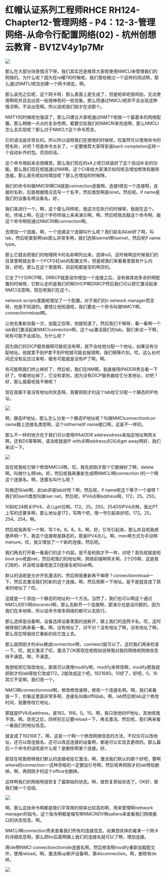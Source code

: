 # 红帽认证系列工程师RHCE RH124-Chapter12-管理网络 - P4：12-3-管理网络-从命令行配置网络(02) - 杭州创想云教育 - BV1ZV4y1p7Mr

![](img/e0869c2def7d65eb666724c4e8250352_0.png)

那么在大部分场景情况下呀，我们其实还是推荐大家呢使用NMCLI来管理我们的网络的。为什么呢？因为在re耀7的时候呢，我们曾经做过一个这样的测试啊，那么通过NMTLI呢去创建一个网卡绑定。啊。

那么装完之后呢，这个网卡呀，那么表面上是生成了，但是呢却呃很鸡肋，无法使用啊呃并且会出现一些很神奇的一些现象。那么而通过NMCLI呢却不会出现这种情况啊，不会出现啊。所以说呢我们刚才在讲那个。

NMTY的时候呢也强调了，那么只建议大家呢通过NMTY呢做一个最基本的网络配置。那么稍微一点点的复杂性啊，都要交给我们的NMCRI来完成啊，那么NMCLI怎么去实现呢？那么对于NMCLY这个命令而言。

它的语法是非常长的。所以所以说呀我们在使用的时候呢，哎虽然可以使用命令的短名称，对吧？但是命令太长了，一定要推荐大家呀安装bach completion这样一个自动补齐的包。否则的话。

这个命令用起来会很痛苦。那么我们现在的sA上呢已经装好了这个自动补全的功能。那么我们现在呢就通过NM啊，这个CI来给大家演示如何呢去增加修改和删除连接。那么首先呢如何增加呢？那么在增加的时候呀。

我们的命令叫做NMCRI啊CN就是connection连接啊，连接I增加一个连接啊，连接的名称，后面根据情况去写一个名字，然后类型啊是isnet。然后呢。if name是我们的设备名啊设备名。好。

我们来进行一个。啊，这个那么同样呢，我这次在执行的时候呀，我就在这个。呃，终端上啊，在这个字符终端上来来演示啊。啊，然后呢我去敲这个命令啊，敲这个命令啊呃通过NMCRI啊connection啊。

去增加一个连接。啊，一个连接这个连接叫什么呢？我们起名叫lab好了啊，叫lab，然后呢类型啊tab那么非常多啊，我们选择isernet啊isernet，然后呢if name type。

那么它就会把我们的物理网卡的名称啊列出来，选择is0。这时候啊这时候我们的目录里啊就会多一个FCFG杠lab的配置文件。但是呢我们来看看里面有什么内容，好吧。那么在这个里面呀，目前呢都是空的啊空的。

它走了1个DIRCP啊，DRRCP就是说你增加一个连接之后，没有做其他多余的啊配置的时候呀，它默认走的是我们的啊DHCP啊DRRCP然后我们可以把它激活起来NMCI注意啊，现在呢我们在这个。

network scripts里面呢增加了一个配置。对于我们的n network manager而言呀，他是不知道的。要想让他知道呢，我们要走一个命令叫做NMCY啊，connectionreload啊。

让他去重新加载一次，加载之后呀，他就知道了。然后我们干嘛呀，看一看啊一个lab我们激活起来NMCIconnection啊，这个up激活我们的lab。我们来试一下啊，呃有可能不会成功。为什么呢？

因为我们的DICP服务器啊可能呃没有啊，就不会给他分配一个地址。如果没有分配地址，他就拿不到IP拿不到IP呢就可能会报错啊，我们稍等片刻。哎，这么长时间还没有反应过来呀，极有可能就是没有IP了啊。啊。

有可能啊我们终止掉好了。然后呢，我们在NM啊，我直接用IPADDR秀去看一下好了。你看地址掉了，它没有拿到，因为没有DICP服务器给它分发地址，对吧？好，那么接着呢我干嘛呢？

现在我属于是没有地址的状态呀。我要把刚才的这个lab给它分配一个静态的IP地址。

![](img/e0869c2def7d65eb666724c4e8250352_2.png)

啊，静态IP地址。那么怎么分发一个静态IP地址呢？叫做NMCIconnectionIcon name跟上连接名类型啊，这个isithernetif name接口啊，这是不一样的。

那么不一样的地方在于我们可以使用IPAADDR addressdress来指定地址啊网关啊，还有DS等等啊，语法呢就是IP with点啊address点DS点get away啊好，我们来试一下。



![](img/e0869c2def7d65eb666724c4e8250352_4.png)

现在呢我给它做个修改NMCUI啊，哎，我先把刚才那个它删掉好了啊，delete啊，叫做什么呀lab。好，然后呢我再重新生成啊NMCLI啊connection I的一个啊这个连接名。啊，连接名叫什么呢？

叫做还叫lab啊，此lab非彼lab对吧？啊，然后呢，if name呢这个等于一个谁呀？我们的iser0类型叫做iser net。然后呢，IPV4点啊address啊，172。25。250。

10斜杠24网关IPV4。点儿get位啊，172。25。250。254DSIPV4点啊，我比PT上写的还要多啊，那么地址是172，写两个吧，用一号引起来好吧，172。25。254。254。啊。

然后呢我再写一个啊，写个8。8。8。8。啊，好，引号引起来。那么并且呢我顺便声明一下，我这个连接呀是静态的，那是IPV4点儿。啊，men啊方式为手动啊manure。哎，我又增加了一个新的连接。然后呢。

我们再去打开看一看我们的这个内容。是不是和刚才不一样，对吧？首先呢就是呃boot pro呢是net，然后呢我们的地址啊，网络前缀啊网关啊，2个DS啊，这是我们改的，并且呢设备呢是艾0连接名呢叫lab啊。

默认的话呢是允许开机激活的，然后呀我重新再干嘛呀？connectionreload一下，然后去激活我们的新的这个连接。啊，然后观察一下地址。是不是就变成了原来的地址了？哎。

这就是一个添加一个静态的地址的一个方法。当然了，我们也可以啊这个通过NMCLIDEV啊disconect啊，那么去断开一个连接啊，那演示也是没问题的。因为我们在本地嘛，所以说命令很多网络的都可以去执行。

那么选择是设备啊，设备选择设备里面的连断开，跟上我们的连网卡名。哎，这时候呀我们再来看一看。啊，没有地址了，对不对？没有地址了啊，没有地址了啊，那么现在呀我给它重新的给它连上去。

那么就把刚才的diss换成connection啊，conneect就可以了。这时我们再来检查一下。哎，就又激活了哎，激活了OK那现在呢假如说呀我对我的网络呢网络信息呀不满意。啊，不满意。

我想呢把它改改地址，那我可以使用modify啊，modify来修改啊，modify那我就把刚才的lab呀给它改成172。2就改成这个吧。1921680。10好了，好吧，0。10其它不变啊，我们改一个。

NMCI啊connectionmod啊，修改修改谁呀，修改一个连接名啊。啊，我们来看我一下，你看这里面非常多啊，连接名叫做off叫lab。啊，lab然后呢lab这个修改时间，我要修改它地址。

那就是IPV4点address。是192。168。0。10。啊，我只改他的IP地址，其他呢我不改。啊。改完之后，同样别忘记要reload一下，再去激活。然后呢，我们再来看一看我们的地址信息。

就变成了192168了。啊，这是一个啊一个修改网络信息的方法，不仅仅可以改地址，还可以改连接名，还可以改这连接的设备啊，都是可以实现去更改的。那么最后一个命令的话呢是什么呢？是删除啊某个连接。好。

那现在呢我把呀我们默认的连接呢给它激活。啊，激活我们默认的那个好吧，要啊where的connection一这种空格的一定要加引号啊，然后呢再把刚才的lab呀给删掉。啊，再把刚才的这个office也删掉。

这样啊我们的网络呀就恢复了最原始的状态。啊，就恢复原始状态了。OK好，那我们做一个总结。

![](img/e0869c2def7d65eb666724c4e8250352_6.png)

啊，那么这些命令啊都是我们平常用的频率比较高的啊，用来管理啊nettwork manager的指令。这个指令啊都是缩写啊NMCRIDV啊satters来查看我们网络接口的状态信息。啊。

NMCLI啊connection秀来查看我们所有的连接信息。如果想具体的看某一个网卡的详细信息啊，那么把ho后面啊跟上我们的连接名就可以了啊，增加连接。

用ide啊NMCI connectionctionide连接名啊，然后修改啊modify重新加载配文件，使用reload。啊，激活用up断开设备啊，第disconnection。啊，删除有de样。



![](img/e0869c2def7d65eb666724c4e8250352_8.png)